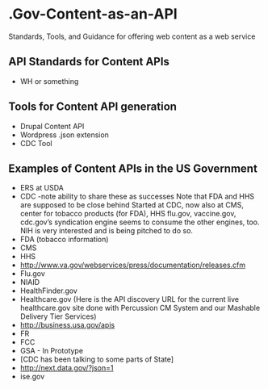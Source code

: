 .Gov-Content-as-an-API
======================

Standards, Tools, and Guidance for offering web content as a web service


## API Standards for Content APIs 
* WH or something 



## Tools for Content API generation
* Drupal Content API
* Wordpress .json extension
* CDC Tool 


## Examples of Content APIs in the US Government
* ERS at USDA
* CDC   -note ability to share these as successes
Note that FDA and HHS are supposed to be close behind
Started at CDC, now also at CMS, center for tobacco products (for FDA), HHS
flu.gov, vaccine.gov, 
cdc.gov’s syndication engine seems to consume the other engines, too.  
NIH is very interested and is being pitched to do so.  
* FDA (tobacco information)
* CMS
* HHS
* http://www.va.gov/webservices/press/documentation/releases.cfm
* Flu.gov
* NIAID
* HealthFinder.gov
* Healthcare.gov (Here is the API discovery URL for the current live healthcare.gov site done with Percussion CM System and our Mashable Delivery Tier Services)
* http://business.usa.gov/apis
* FR
* FCC
* GSA - In Prototype
* [CDC has been talking to some parts of State]
* http://next.data.gov/?json=1
* ise.gov




